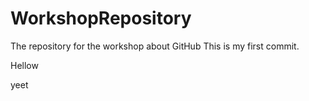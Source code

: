 # WorkshopRepository
The repository for the workshop about GitHub
This is my first commit.

Hellow

yeet